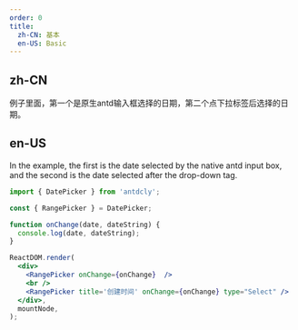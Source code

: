 ```yaml
---
order: 0
title:
  zh-CN: 基本
  en-US: Basic
---
```


## zh-CN

例子里面，第一个是原生antd输入框选择的日期，第二个点下拉标签后选择的日期。

## en-US

In the example, the first is the date selected by the native antd input box, and the second is the date selected after the drop-down tag.

```jsx
import { DatePicker } from 'antdcly';

const { RangePicker } = DatePicker;

function onChange(date, dateString) {
  console.log(date, dateString);
}

ReactDOM.render(
  <div>
    <RangePicker onChange={onChange}  />
    <br />
    <RangePicker title='创建时间' onChange={onChange} type="Select" />
  </div>,
  mountNode,
);
```
